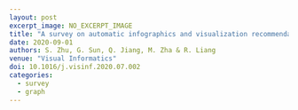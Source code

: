 ```yaml
---
layout: post
excerpt_image: NO_EXCERPT_IMAGE
title: "A survey on automatic infographics and visualization recommendations"
date: 2020-09-01
authors: S. Zhu, G. Sun, Q. Jiang, M. Zha & R. Liang
venue: "Visual Informatics"
doi: 10.1016/j.visinf.2020.07.002
categories:
  - survey
  - graph
---
```


